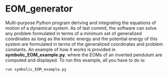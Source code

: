 # EOM_generator
Multi-purpose Python program deriving and integrating the equations of motion of a dynamical system.
As of last commit, the software can solve any problem formulated in terms of a minimum
set of generalized coordinates as long as the kinetic energy and the potential 
energy of this system are formulated in terms of the generalized coordinates and problem constants.
An example of how it works is provided in **symbolic_EOM_example.py**, 
where the EOMs of an inverted pendulum are computed and displayed. 
To run this example, all you have to do is:

```
run symbolic_EOM_example.py
```

